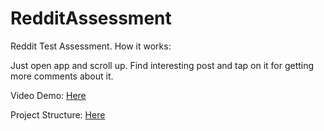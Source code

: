 # RedditAssessment
Reddit Test Assessment. How it works:

Just open app and scroll up. Find interesting post and tap on it for getting more comments about it.

Video Demo: [Here](https://drive.google.com/file/d/1hR-XNSp3yCjECZ1LKqYNgqJjUko1xDXZ/view?usp=sharing)

Project Structure: [Here](https://drive.google.com/file/d/1FW1cbQ3fre6tACPDde7-Qmvc_dsw0bqT/view?usp=sharing)
